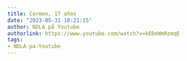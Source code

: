 ```yaml
---
title: Carmen, 17 años
date: "2023-05-31 10:21:15"
author: NDLA på Youtube
authorlink: https://www.youtube.com/watch?v=kEDeWmRzmqE
tags:
- NDLA-pa-Youtube
---
```

